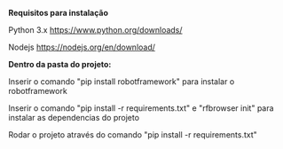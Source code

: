 **Requisitos para instalação**

Python 3.x
https://www.python.org/downloads/

Nodejs
https://nodejs.org/en/download/

**Dentro da pasta do projeto:**

Inserir o comando "pip install robotframework" para instalar o robotframework

Inserir o comando "pip install -r requirements.txt" e "rfbrowser init" para instalar as dependencias do projeto

Rodar o projeto através do comando "pip install -r requirements.txt"
